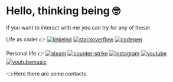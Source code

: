 # Hello, thinking being :nerd_face:

If you want to interact with me you can try for any of these: 

Life as coder :point_right: 
[![linkeind][linkedin_badge]](https://www.linkedin.com/in/codermarcos/)
[![stackoverflow][stackoverflow_badge]](https://pt.stackoverflow.com/users/53433/codermarcos)
[![codepen][codepen_badge]](https://codepen.io/codermarcos)


Personal life :point_right: 
[![steam][steam_badge]](https://steamcommunity.com/id/wolfkillerjr)
[![counter-strike][counter-strike_badge]](https://steamcommunity.com/id/WolfKillerJr/stats/CSGO)
[![instagram][instagram_badge]](https://www.instagram.com/codermarcos/)
[![youtube][youtube_badge]](https://www.youtube.com/channel/UCToEsCI-W5Frqk1E_eq5LBg/)
[![youtubemusic][youtubemusic_badge]](https://music.youtube.com/browse/UCToEsCI-W5Frqk1E_eq5LBg)

:point_left: Here there are some contacts.


[linkedin_badge]: https://img.shields.io/static/v1?style=flat&logo=linkedin&label=linkedin&color=0077B5&message=codermarcos
[stackoverflow_badge]: https://img.shields.io/static/v1?style=flat&logo=stackoverflow&label=stackoverflow&color=FE7A16&message=codermarcos
[codepen_badge]: https://img.shields.io/static/v1?style=flat&logo=codepen&label=codepen&color=000000&message=codermarcos

[steam_badge]: https://img.shields.io/static/v1?style=flat&logo=steam&label=steam&color=000000&message=WolfKillerJr
[counter-strike_badge]: https://img.shields.io/static/v1?style=flat&logo=counter-strike&label=CS&color=000000&message=WolfKillerJr
[youtube_badge]: https://img.shields.io/static/v1?style=flat&logo=youtube&label=Channel&color=FF0000&message=My%20Jumps%20
[youtubemusic_badge]: https://img.shields.io/static/v1?style=flat&logo=youtubemusic&label=YT%20Music&color=FF0000&message=My%20Playlists%20
[instagram_badge]: https://img.shields.io/static/v1?style=flat&logo=instagram&label=instagram&color=E4405F&message=codermarcos
